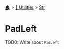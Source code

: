 <!--startTocHeader-->
[🏠](../../README.md) > [🔧 Utilities](../README.md) > [Str](README.md)
# PadLeft
<!--endTocHeader-->
TODO: Write about `PadLeft`
<!--startTocSubtopic-->

<!--endTocSubtopic-->